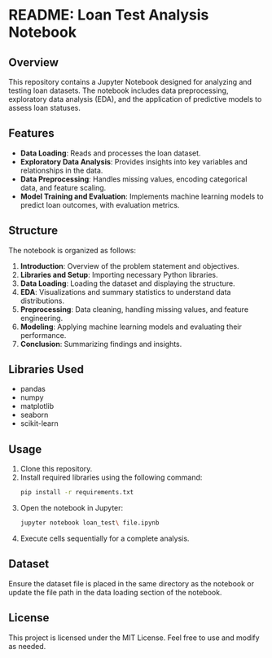 
# README: Loan Test Analysis Notebook

## Overview
This repository contains a Jupyter Notebook designed for analyzing and testing loan datasets. The notebook includes data preprocessing, exploratory data analysis (EDA), and the application of predictive models to assess loan statuses.

## Features
- **Data Loading**: Reads and processes the loan dataset.
- **Exploratory Data Analysis**: Provides insights into key variables and relationships in the data.
- **Data Preprocessing**: Handles missing values, encoding categorical data, and feature scaling.
- **Model Training and Evaluation**: Implements machine learning models to predict loan outcomes, with evaluation metrics.

## Structure
The notebook is organized as follows:
1. **Introduction**: Overview of the problem statement and objectives.
2. **Libraries and Setup**: Importing necessary Python libraries.
3. **Data Loading**: Loading the dataset and displaying the structure.
4. **EDA**: Visualizations and summary statistics to understand data distributions.
5. **Preprocessing**: Data cleaning, handling missing values, and feature engineering.
6. **Modeling**: Applying machine learning models and evaluating their performance.
7. **Conclusion**: Summarizing findings and insights.

## Libraries Used
- pandas
- numpy
- matplotlib
- seaborn
- scikit-learn

## Usage
1. Clone this repository.
2. Install required libraries using the following command:
   ```bash
   pip install -r requirements.txt
   ```
3. Open the notebook in Jupyter:
   ```bash
   jupyter notebook loan_test\ file.ipynb
   ```
4. Execute cells sequentially for a complete analysis.

## Dataset
Ensure the dataset file is placed in the same directory as the notebook or update the file path in the data loading section of the notebook.

## License
This project is licensed under the MIT License. Feel free to use and modify as needed.
